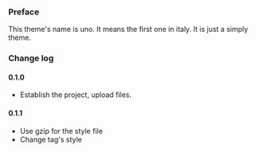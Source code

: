 ### Preface
This theme's name is uno. It means the first one in italy. It is just a simply theme. 

### Change log
#### 0.1.0
- Establish the project, upload files.

#### 0.1.1
- Use gzip for the style file
- Change tag's style